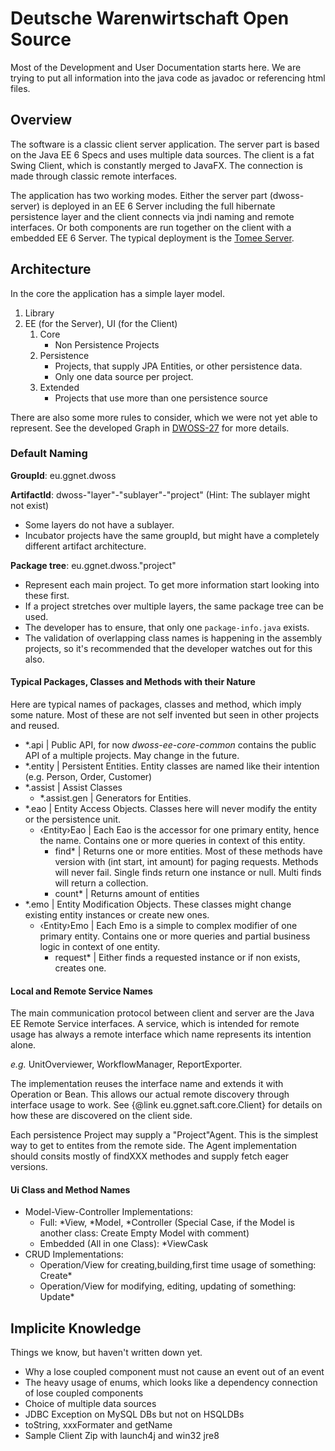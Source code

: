 Deutsche Warenwirtschaft Open Source
====================================

Most of the Development and User Documentation starts here. We are trying to put
all information into the java code as javadoc or referencing html files.

Overview
--------

The software is a classic client server application. The server part is based on
the Java EE 6 Specs and uses multiple data sources. The client is a fat Swing
Client, which is constantly merged to JavaFX. The connection is made through
classic remote interfaces.

The application has two working modes. Either the server part (dwoss-server) is 
deployed in an EE 6 Server including the full hibernate persistence layer and
the client connects via jndi naming and remote interfaces. Or both components
are run together on the client with a embedded EE 6 Server.
The typical deployment is the [Tomee Server](http://tomee.apache.org).

Architecture
------------

In the core the application has a simple layer model.

1. Library
2. EE (for the Server), UI (for the Client)
	1. Core
		- Non Persistence Projects
	2. Persistence
		- Projects, that supply JPA Entities, or other persistence data.
		- Only one data source per project.
	2. Extended
		- Projects that use more than one persistence source

There are also some more rules to consider, which we were not yet able to represent.
See the developed Graph in
 [DWOSS-27](http://overload.ahrensburg.gg-net.de/jira/browse/DWOSS-27) for more details.

### Default Naming ###

**GroupId**: eu.ggnet.dwoss

**ArtifactId**: dwoss-"layer"-"sublayer"-"project" (Hint: The sublayer might not exist)

 - Some layers do not have a sublayer.
 - Incubator projects have the same groupId, but might have a completely
   different artifact architecture.

**Package tree**: eu.ggnet.dwoss."project"

 - Represent each main project. To get more information start looking into these first.
 - If a project stretches over multiple layers, the same package tree can be used.
 - The developer has to ensure, that only one ```package-info.java``` exists.
 - The validation of overlapping class names is happening in the assembly projects,
   so it's recommended that the developer watches out for this also.

#### Typical Packages, Classes and Methods with their Nature ####

Here are typical names of packages, classes and method, which imply some nature.
Most of these are not self invented but seen in other projects and reused.

 - \*.api | Public API, for now *dwoss-ee-core-common* contains the public API 
   of a multiple projects. May change in the future.
 - \*.entity | Persistent Entities. Entity classes are named like their intention
   (e.g. Person, Order, Customer)
 - \*.assist | Assist Classes
	- \*.assist.gen | Generators for Entities.
 - \*.eao | Entity Access Objects. Classes here will never modify the entity or
   the persistence unit.
	- ‹Entity›Eao | Each Eao is the accessor for one primary entity, hence
          the name. Contains one or more queries in context of this entity.
		- find\* | Returns one or more entities. Most of these methods
                  have version with (int start, int amount) for paging requests.
                  Methods will never fail. Single finds return one instance or null.
                  Multi finds will return a collection.
		- count\* | Returns amount of entities
 - *.emo | Entity Modification Objects. These classes might change existing 
   entity instances or create new ones.
	- ‹Entity›Emo | Each Emo is a simple to complex modifier of one primary
          entity. Contains one or more queries and partial business logic in
          context of one entity.
		- request\* | Either finds a requested instance or if non exists,
                  creates one.

#### Local and Remote Service Names ####

The main communication protocol between client and server are the Java EE Remote
Service interfaces. A service, which is intended for remote usage has always
a remote interface which name represents its intention alone.

_e.g._ UnitOverviewer, WorkflowManager, ReportExporter.

The implementation reuses the interface name and extends it with Operation or Bean. 
This allows our actual remote discovery through interface usage to work. 
See {@link eu.ggnet.saft.core.Client} for details on how these are discovered on the
client side.

Each persistence Project may supply a "Project"Agent. This is the simplest way to get
to entites from the remote side. The Agent implementation should consits mostly of
findXXX methodes and supply fetch eager versions.

#### Ui Class and Method Names ####

 - Model-View-Controller Implementations:
	- Full: \*View, \*Model, \*Controller (Special Case, if the Model is
          another class: Create Empty Model with comment)
	- Embedded (All in one Class): \*ViewCask
 - CRUD Implementations:
	- Operation/View for creating,building,first time usage of something: Create\*
	- Operation/View for modifying, editing, updating of something: Update\*

Implicite Knowledge
-------------------

Things we know, but haven't written down yet.

 - Why a lose coupled component must not cause an event out of an event
 - The heavy usage of enums, which looks like a dependency connection of lose
   coupled components
 - Choice of multiple data sources
 - JDBC Exception on MySQL DBs but not on HSQLDBs
 - toString, xxxFormater and getName
 - Sample Client Zip with launch4j and win32 jre8

